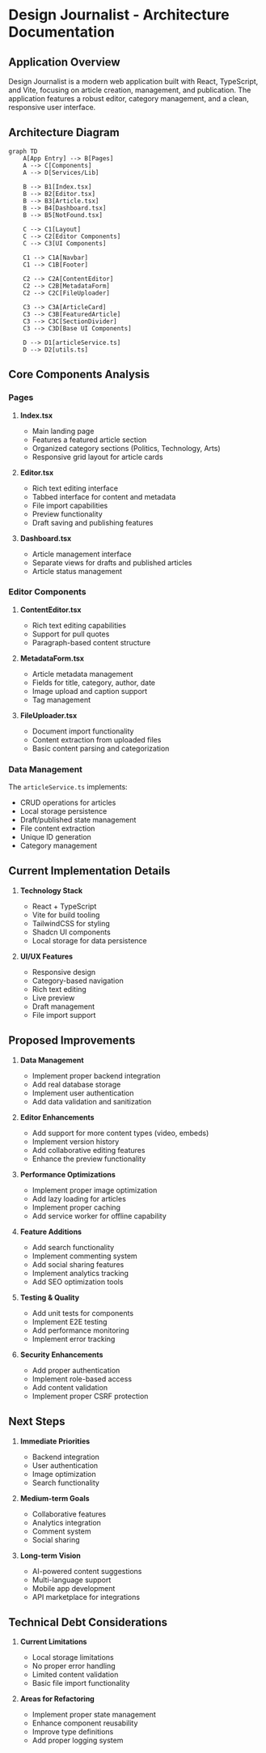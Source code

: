 # Design Journalist - Architecture Documentation

## Application Overview

Design Journalist is a modern web application built with React, TypeScript, and Vite, focusing on article creation, management, and publication. The application features a robust editor, category management, and a clean, responsive user interface.

## Architecture Diagram

```mermaid
graph TD
    A[App Entry] --> B[Pages]
    A --> C[Components]
    A --> D[Services/Lib]
    
    B --> B1[Index.tsx]
    B --> B2[Editor.tsx]
    B --> B3[Article.tsx]
    B --> B4[Dashboard.tsx]
    B --> B5[NotFound.tsx]
    
    C --> C1[Layout]
    C --> C2[Editor Components]
    C --> C3[UI Components]
    
    C1 --> C1A[Navbar]
    C1 --> C1B[Footer]
    
    C2 --> C2A[ContentEditor]
    C2 --> C2B[MetadataForm]
    C2 --> C2C[FileUploader]
    
    C3 --> C3A[ArticleCard]
    C3 --> C3B[FeaturedArticle]
    C3 --> C3C[SectionDivider]
    C3 --> C3D[Base UI Components]
    
    D --> D1[articleService.ts]
    D --> D2[utils.ts]
```

## Core Components Analysis

### Pages

1. **Index.tsx**
   - Main landing page
   - Features a featured article section
   - Organized category sections (Politics, Technology, Arts)
   - Responsive grid layout for article cards

2. **Editor.tsx**
   - Rich text editing interface
   - Tabbed interface for content and metadata
   - File import capabilities
   - Preview functionality
   - Draft saving and publishing features

3. **Dashboard.tsx**
   - Article management interface
   - Separate views for drafts and published articles
   - Article status management

### Editor Components

1. **ContentEditor.tsx**
   - Rich text editing capabilities
   - Support for pull quotes
   - Paragraph-based content structure

2. **MetadataForm.tsx**
   - Article metadata management
   - Fields for title, category, author, date
   - Image upload and caption support
   - Tag management

3. **FileUploader.tsx**
   - Document import functionality
   - Content extraction from uploaded files
   - Basic content parsing and categorization

### Data Management

The `articleService.ts` implements:
- CRUD operations for articles
- Local storage persistence
- Draft/published state management
- File content extraction
- Unique ID generation
- Category management

## Current Implementation Details

1. **Technology Stack**
   - React + TypeScript
   - Vite for build tooling
   - TailwindCSS for styling
   - Shadcn UI components
   - Local storage for data persistence

2. **UI/UX Features**
   - Responsive design
   - Category-based navigation
   - Rich text editing
   - Live preview
   - Draft management
   - File import support

## Proposed Improvements

1. **Data Management**
   - Implement proper backend integration
   - Add real database storage
   - Implement user authentication
   - Add data validation and sanitization

2. **Editor Enhancements**
   - Add support for more content types (video, embeds)
   - Implement version history
   - Add collaborative editing features
   - Enhance the preview functionality

3. **Performance Optimizations**
   - Implement proper image optimization
   - Add lazy loading for articles
   - Implement proper caching
   - Add service worker for offline capability

4. **Feature Additions**
   - Add search functionality
   - Implement commenting system
   - Add social sharing features
   - Implement analytics tracking
   - Add SEO optimization tools

5. **Testing & Quality**
   - Add unit tests for components
   - Implement E2E testing
   - Add performance monitoring
   - Implement error tracking

6. **Security Enhancements**
   - Add proper authentication
   - Implement role-based access
   - Add content validation
   - Implement proper CSRF protection

## Next Steps

1. **Immediate Priorities**
   - Backend integration
   - User authentication
   - Image optimization
   - Search functionality

2. **Medium-term Goals**
   - Collaborative features
   - Analytics integration
   - Comment system
   - Social sharing

3. **Long-term Vision**
   - AI-powered content suggestions
   - Multi-language support
   - Mobile app development
   - API marketplace for integrations

## Technical Debt Considerations

1. **Current Limitations**
   - Local storage limitations
   - No proper error handling
   - Limited content validation
   - Basic file import functionality

2. **Areas for Refactoring**
   - Implement proper state management
   - Enhance component reusability
   - Improve type definitions
   - Add proper logging system